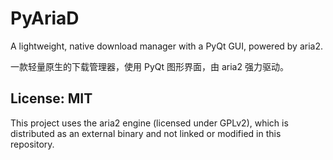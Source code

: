 # PyAriaD
A lightweight, native download manager with a PyQt GUI, powered by aria2.

一款轻量原生的下载管理器，使用 PyQt 图形界面，由 aria2 强力驱动。

## License: MIT
This project uses the aria2 engine (licensed under GPLv2), which is distributed as an external binary and not linked or modified in this repository.
